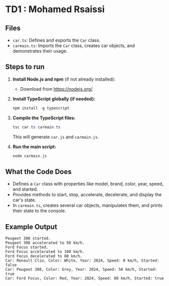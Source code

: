 # TD1 : Mohamed Rsaissi

## Files
- `car.ts`: Defines and exports the `Car` class.
- `carmain.ts`: Imports the `Car` class, creates car objects, and demonstrates their usage.

## Steps to run

1. **Install Node.js and npm** (if not already installed):
   - Download from https://nodejs.org/

2. **Install TypeScript globally (if needed):**
   ```powershell
   npm install -g typescript
   ```

3. **Compile the TypeScript files:**
   ```powershell
   tsc car.ts carmain.ts
   ```
   This will generate `car.js` and `carmain.js`.

4. **Run the main script:**
   ```powershell
   node carmain.js
   ```

## What the Code Does
- Defines a `Car` class with properties like model, brand, color, year, speed, and started.
- Provides methods to start, stop, accelerate, decelerate, and display the car's state.
- In `carmain.ts`, creates several car objects, manipulates them, and prints their state to the console.

## Example Output
```
Peugeot 308 started.
Peugeot 308 accelerated to 50 km/h.
Ford Focus started.
Ford Focus accelerated to 100 km/h.
Ford Focus decelerated to 80 km/h.
Car: Renault Clio, Color: White, Year: 2024, Speed: 0 km/h, Started: false
Car: Peugeot 308, Color: Grey, Year: 2024, Speed: 50 km/h, Started: true
Car: Ford Focus, Color: Red, Year: 2024, Speed: 80 km/h, Started: true
```